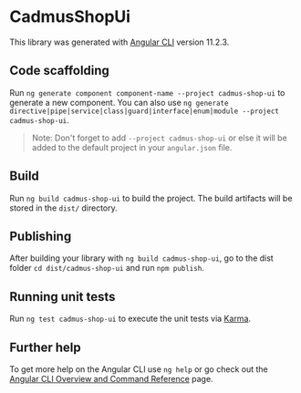 # CadmusShopUi

This library was generated with [Angular CLI](https://github.com/angular/angular-cli) version 11.2.3.

## Code scaffolding

Run `ng generate component component-name --project cadmus-shop-ui` to generate a new component. You can also use `ng generate directive|pipe|service|class|guard|interface|enum|module --project cadmus-shop-ui`.
> Note: Don't forget to add `--project cadmus-shop-ui` or else it will be added to the default project in your `angular.json` file. 

## Build

Run `ng build cadmus-shop-ui` to build the project. The build artifacts will be stored in the `dist/` directory.

## Publishing

After building your library with `ng build cadmus-shop-ui`, go to the dist folder `cd dist/cadmus-shop-ui` and run `npm publish`.

## Running unit tests

Run `ng test cadmus-shop-ui` to execute the unit tests via [Karma](https://karma-runner.github.io).

## Further help

To get more help on the Angular CLI use `ng help` or go check out the [Angular CLI Overview and Command Reference](https://angular.io/cli) page.
